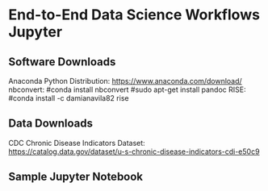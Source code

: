 # End-to-End Data Science Workflows Jupyter

## Software Downloads
Anaconda Python Distribution: https://www.anaconda.com/download/
nbconvert: 
    #conda install nbconvert
    #sudo apt-get install pandoc
RISE:
    #conda install -c damianavila82 rise
    
## Data Downloads
CDC Chronic Disease Indicators Dataset: https://catalog.data.gov/dataset/u-s-chronic-disease-indicators-cdi-e50c9

## Sample Jupyter Notebook
